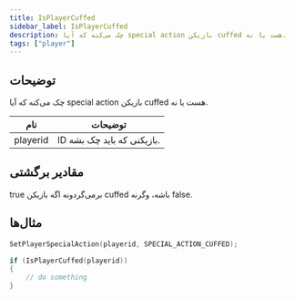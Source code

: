 ```yaml
---
title: IsPlayerCuffed
sidebar_label: IsPlayerCuffed
description: چک می‌کنه که آیا special action بازیکن cuffed هست یا نه.
tags: ["player"]
---
```


<VersionWarn version='omp v1.1.0.2612' />

## توضیحات

چک می‌کنه که آیا special action بازیکن cuffed هست یا نه.

| نام      | توضیحات                         |
| -------- | ------------------------------- |
| playerid | ID بازیکنی که باید چک بشه.      |

## مقادیر برگشتی

true برمی‌گردونه اگه بازیکن cuffed باشه، وگرنه false.

## مثال‌ها

```c
SetPlayerSpecialAction(playerid, SPECIAL_ACTION_CUFFED);

if (IsPlayerCuffed(playerid))
{
    // do something
}
```